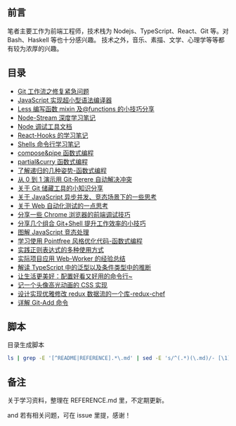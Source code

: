 ## 前言

笔者主要工作为前端工程师，技术栈为 Nodejs、TypeScript、React、Git 等。对 Bash、Haskell 等也十分感兴趣。
技术之外，音乐、素描、文学、心理学等等都有较为浓厚的兴趣。

## 目录

- [Git 工作流之修复紧急问题](./Git工作流之修复紧急问题.md)
- [JavaScript 实现超小型语法编译器](./JavaScript实现超小型语法编译器.md)
- [Less 编写函数 mixin 及@functions 的小技巧分享](./Less编写函数mixin及@functions的小技巧分享.md)
- [Node-Stream 深度学习笔记](./Node-Stream深度学习笔记.md)
- [Node 调试工具文档](./Node调试工具文档.md)
- [React-Hooks 的学习笔记](./React-Hooks的学习笔记.md)
- [Shells 命令行学习笔记](./Shells命令行学习笔记.md)
- [compose&pipe 函数式编程](./compose&pipe函数式编程.md)
- [partial&curry 函数式编程](./partial&curry函数式编程.md)
- [了解递归的几种姿势-函数式编程](./了解递归的几种姿势-函数式编程.md)
- [从 0 到 1 演示用 Git-Rerere 自动解决冲突](./从0到1演示用Git-Rerere自动解决冲突.md)
- [关于 Git 储藏工具的小知识分享](./关于Git储藏工具的小知识分享.md)
- [关于 JavaScript 异步并发、竞态场景下的一些思考](./关于JavaScript异步并发、竞态场景下的一些思考.md)
- [关于 Web 自动化测试的一点思考](./关于Web自动化测试的一点思考.md)
- [分享一些 Chrome 浏览器的前端调试技巧](./分享一些Chrome浏览器的前端调试技巧.md)
- [分享几个组合 Git+Shell 提升工作效率的小技巧](./分享几个组合Git+Shell提升工作效率的小技巧.md)
- [图解 JavaScript 竞态处理](./图解JavaScript竞态处理.md)
- [学习使用 Pointfree 风格优化代码-函数式编程](./学习使用Pointfree风格优化代码-函数式编程.md)
- [实践正则表达式的多种使用方式](./实践正则表达式的多种使用方式.md)
- [实际项目应用 Web-Worker 的经验总结](./实际项目应用Web-Worker的经验总结.md)
- [解读 TypeScript 中的泛型以及条件类型中的推断](./解读TypeScript中的泛型以及条件类型中的推断.md)
- [让生活更美好：配置好看又好用的命令行~](./让生活更美好：配置好看又好用的命令行~.md)
- [记一个头像高光动画的 CSS 实现](./记一个头像高光动画的CSS实现.md)
- [设计实现优雅修改 redux 数据流的一个库-redux-chef](./设计实现优雅修改redux数据流的一个库-redux-chef.md)
- [详解 Git-Add 命令](./详解Git-Add命令.md)

## 脚本

目录生成脚本

```bash
ls | grep -E '[^README|REFERENCE].*\.md' | sed -E 's/^(.*)(\.md)/- [\1](\.\/\1\2)/g'
```

## 备注

关于学习资料，整理在 REFERENCE.md 里，不定期更新。

and 若有相关问题，可在 issue 里提，感谢！
